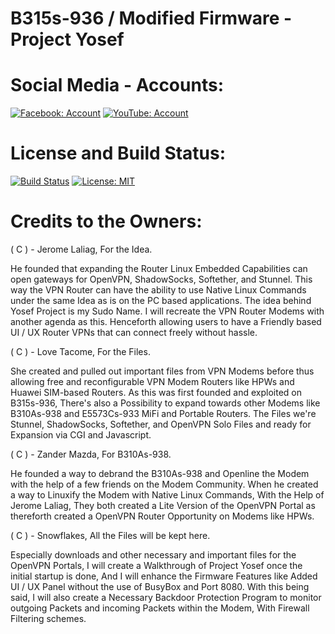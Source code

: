 # B315s-936 / Modified Firmware - Project Yosef

# Social Media - Accounts:

[![Facebook: Account](https://static.xx.fbcdn.net/rsrc.php/yo/r/iRmz9lCMBD2.ico)](https://www.facebook.com/100011369547476)
[![YouTube: Account](https://s.ytimg.com/yts/img/favicon_32-vflOogEID.png)](https://www.youtube.com/channel/UCYbraPQtWy2k-2xGiLzl5WA?sub_confirmation=1)


# License and Build Status:

[![Build Status](https://travis-ci.com/zeroflakes/projectname.svg?branch=master)](https://travis-ci.com/zeroflakes/yosef)
[![License: MIT](https://img.shields.io/badge/License-MIT-yellow.svg)](https://opensource.org/licenses/MIT)



# Credits to the Owners:

( C ) - Jerome Laliag, For the Idea.

He founded that expanding the Router Linux Embedded Capabilities can open gateways for OpenVPN, ShadowSocks, Softether, and Stunnel. This way the VPN Router can have the ability to use Native Linux Commands under the same Idea as is on the PC based applications. The idea behind Yosef Project is my Sudo Name. I will recreate the VPN Router Modems with another agenda as this. Henceforth allowing users to have a Friendly based UI / UX Router VPNs that can connect freely without hassle.

( C ) - Love Tacome, For the Files.

She created and pulled out important files from VPN Modems before thus allowing free and reconfigurable VPN Modem Routers like HPWs and Huawei SIM-based Routers. As this was first founded and exploited on B315s-936, There's also a Possibility to expand towards other Modems like B310As-938 and E5573Cs-933 MiFi and Portable Routers. The Files we're Stunnel, ShadowSocks, Softether, and OpenVPN Solo Files and ready for Expansion via CGI and Javascript.

( C ) - Zander Mazda, For B310As-938.

He founded a way to debrand the B310As-938 and Openline the Modem with the help of a few friends on the Modem Community. When he created a way to Linuxify the Modem with Native Linux Commands, With the Help of Jerome Laliag, They both created a Lite Version of the OpenVPN Portal as thereforth created a OpenVPN Router Opportunity on Modems like HPWs.

( C ) - Snowflakes, All the Files will be kept here.

Especially downloads and other necessary and important files for the OpenVPN Portals, I will create a Walkthrough of Project Yosef once the initial startup is done, And I will enhance the Firmware Features like Added UI / UX Panel without the use of BusyBox and Port 8080. With this being said, I will also create a Necessary Backdoor Protection Program to monitor outgoing Packets and incoming Packets within the Modem, With Firewall Filtering schemes.
